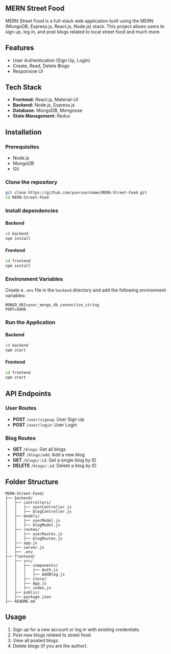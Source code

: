 


## MERN Street Food

MERN Street Food is a full-stack web application built using the MERN (MongoDB, Express.js, React.js, Node.js) stack. This project allows users to sign up, log in, and post blogs related to local street food and much more. 

## Features

- User Authentication (Sign Up, Login)
- Create, Read, Delete Blogs
- Responsive UI

## Tech Stack

- **Frontend:** React.js, Material-UI
- **Backend:** Node.js, Express.js
- **Database:** MongoDB, Mongoose
- **State Management:** Redux

## Installation

### Prerequisites

- Node.js
- MongoDB
- Git

### Clone the repository

```bash
git clone https://github.com/yourusername/MERN-Street-Food.git
cd MERN-Street-Food
```

### Install dependencies

#### Backend

```bash
cd backend
npm install
```

#### Frontend

```bash
cd frontend
npm install
```

### Environment Variables

Create a `.env` file in the `backend` directory and add the following environment variables:

```env
MONGO_URI=your_mongo_db_connection_string
PORT=5000
```

### Run the Application

#### Backend

```bash
cd backend
npm start
```

#### Frontend

```bash
cd frontend
npm start
```

## API Endpoints

### User Routes

- **POST** `/user/signup`: User Sign Up
- **POST** `/user/login`: User Login

### Blog Routes

- **GET** `/blogs`: Get all blogs
- **POST** `/blogs/add`: Add a new blog
- **GET** `/blogs/:id`: Get a single blog by ID
- **DELETE** `/blogs/:id`: Delete a blog by ID

## Folder Structure

```
MERN-Street-Food/
├── backend/
│   ├── controllers/
│   │   ├── userController.js
│   │   ├── blogController.js
│   ├── models/
│   │   ├── userModel.js
│   │   ├── blogModel.js
│   ├── routes/
│   │   ├── userRoutes.js
│   │   ├── blogRoutes.js
│   ├── app.js
│   ├── server.js
│   ├── .env
├── frontend/
│   ├── src/
│   │   ├── components/
│   │   │   ├── Auth.js
│   │   │   ├── AddBlog.js
│   │   ├── store/
│   │   ├── App.js
│   │   ├── index.js
│   ├── public/
│   ├── package.json
├── README.md
```

## Usage

1. Sign up for a new account or log in with existing credentials.
2. Post new blogs related to street food.
3. View all posted blogs.
4. Delete blogs (if you are the author).

```



